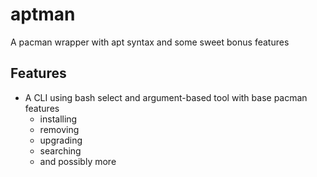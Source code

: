 # aptman
A pacman wrapper with apt syntax and some sweet bonus features

## Features
- A CLI using bash select and argument-based tool with base pacman features
    - installing
    - removing
    - upgrading
    - searching
    - and possibly more
